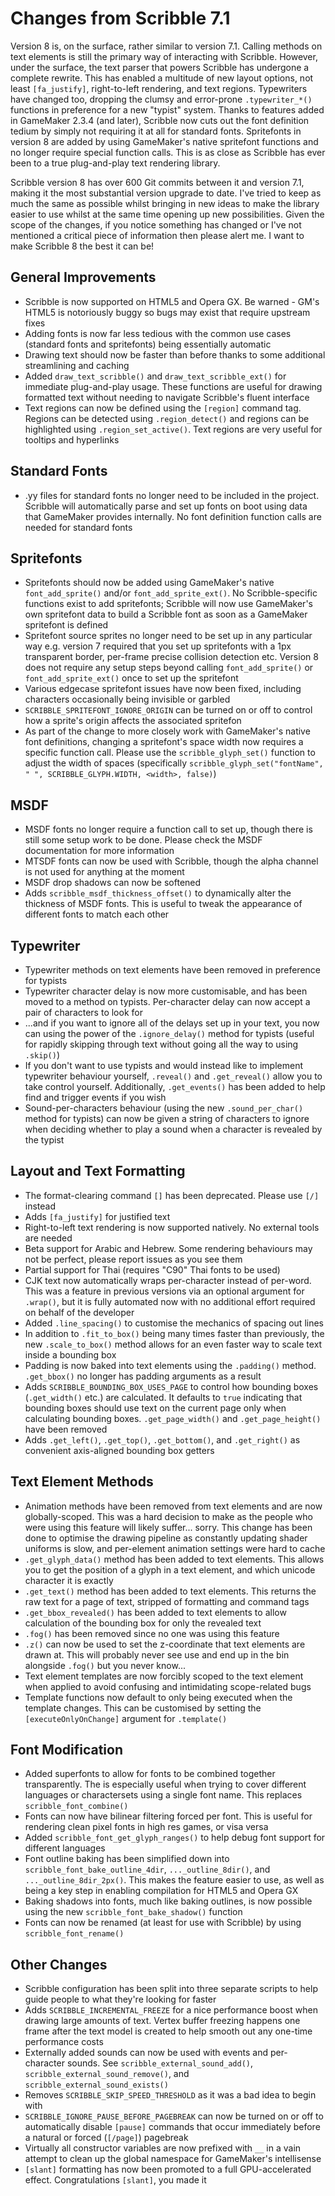 # Changes from Scribble 7.1

Version 8 is, on the surface, rather similar to version 7.1. Calling methods on text elements is still the primary way of interacting with Scribble. However, under the surface, the text parser that powers Scribble has undergone a complete rewrite. This has enabled a multitude of new layout options, not least `[fa_justify]`, right-to-left rendering, and text regions. Typewriters have changed too, dropping the clumsy and error-prone `.typewriter_*()` functions in preference for a new "typist" system. Thanks to features added in GameMaker 2.3.4 (and later), Scribble now cuts out the font definition tedium by simply not requiring it at all for standard fonts. Spritefonts in version 8 are added by using GameMaker's native spritefont functions and no longer require special function calls. This is as close as Scribble has ever been to a true plug-and-play text rendering library.

Scribble version 8 has over 600 Git commits between it and version 7.1, making it the most substantial version upgrade to date. I've tried to keep as much the same as possible whilst bringing in new ideas to make the library easier to use whilst at the same time opening up new possibilities. Given the scope of the changes, if you notice something has changed or I've not mentioned a critical piece of information then please alert me. I want to make Scribble 8 the best it can be!

## General Improvements

- Scribble is now supported on HTML5 and Opera GX. Be warned - GM's HTML5 is notoriously buggy so bugs may exist that require upstream fixes
- Adding fonts is now far less tedious with the common use cases (standard fonts and spritefonts) being essentially automatic
- Drawing text should now be faster than before thanks to some additional streamlining and caching
- Added `draw_text_scribble()` and `draw_text_scribble_ext()` for immediate plug-and-play usage. These functions are useful for drawing formatted text without needing to navigate Scribble's fluent interface
- Text regions can now be defined using the `[region]` command tag. Regions can be detected using `.region_detect()` and regions can be highlighted using `.region_set_active()`. Text regions are very useful for tooltips and hyperlinks

## Standard Fonts

- .yy files for standard fonts no longer need to be included in the project. Scribble will automatically parse and set up fonts on boot using data that GameMaker provides internally. No font definition function calls are needed for standard fonts

## Spritefonts

- Spritefonts should now be added using GameMaker's native `font_add_sprite()` and/or `font_add_sprite_ext()`. No Scribble-specific functions exist to add spritefonts; Scribble will now use GameMaker's own spritefont data to build a Scribble font as soon as a GameMaker spritefont is defined
- Spritefont source sprites no longer need to be set up in any particular way e.g. version 7 required that you set up spritefonts with a 1px transparent border, per-frame precise collision detection etc. Version 8 does not require any setup steps beyond calling `font_add_sprite()` or `font_add_sprite_ext()` once to set up the spritefont
- Various edgecase spritefont issues have now been fixed, including characters occasionally being invisible or garbled
- `SCRIBBLE_SPRITEFONT_IGNORE_ORIGIN` can be turned on or off to control how a sprite's origin affects the associated spritefon
- As part of the change to more closely work with GameMaker's native font definitions, changing a spritefont's space width now requires a specific function call. Please use the `scribble_glyph_set()` function to adjust the width of spaces (specifically `scribble_glyph_set("fontName", " ", SCRIBBLE_GLYPH.WIDTH, <width>, false)`)

## MSDF

- MSDF fonts no longer require a function call to set up, though there is still some setup work to be done. Please check the MSDF documentation for more information
- MTSDF fonts can now be used with Scribble, though the alpha channel is not used for anything at the moment
- MSDF drop shadows can now be softened
- Adds `scribble_msdf_thickness_offset()` to dynamically alter the thickness of MSDF fonts. This is useful to tweak the appearance of different fonts to match each other

## Typewriter

- Typewriter methods on text elements have been removed in preference for typists
- Typewriter character delay is now more customisable, and has been moved to a method on typists. Per-character delay can now accept a pair of characters to look for
- ...and if you want to ignore all of the delays set up in your text, you now can using the power of the `.ignore_delay()` method for typists (useful for rapidly skipping through text without going all the way to using `.skip()`)
- If you don't want to use typists and would instead like to implement typewriter behaviour yourself, `.reveal()` and `.get_reveal()` allow you to take control yourself. Additionally, `.get_events()` has been added to help find and trigger events if you wish
- Sound-per-characters behaviour (using the new `.sound_per_char()` method for typists) can now be given a string of characters to ignore when deciding whether to play a sound when a character is revealed by the typist

## Layout and Text Formatting

- The format-clearing command `[]` has been deprecated. Please use `[/]` instead
- Adds `[fa_justify]` for justified text
- Right-to-left text rendering is now supported natively. No external tools are needed
- Beta support for Arabic and Hebrew. Some rendering behaviours may not be perfect, please report issues as you see them
- Partial support for Thai (requires "C90" Thai fonts to be used)
- CJK text now automatically wraps per-character instead of per-word. This was a feature in previous versions via an optional argument for `.wrap()`, but it is fully automated now with no additional effort required on behalf of the developer
- Added `.line_spacing()` to customise the mechanics of spacing out lines
- In addition to `.fit_to_box()` being many times faster than previously, the new `.scale_to_box()` method allows for an even faster way to scale text inside a bounding box
- Padding is now baked into text elements using the `.padding()` method. `.get_bbox()` no longer has padding arguments as a result
- Adds `SCRIBBLE_BOUNDING_BOX_USES_PAGE` to control how bounding boxes (`.get_width()` etc.) are calculated. It defaults to `true` indicating that bounding boxes should use text on the current page only when calculating bounding boxes. `.get_page_width()` and `.get_page_height()` have been removed
- Adds `.get_left()`, `.get_top()`, `.get_bottom()`, and `.get_right()` as convenient axis-aligned bounding box getters

## Text Element Methods

- Animation methods have been removed from text elements and are now globally-scoped. This was a hard decision to make as the people who were using this feature will likely suffer... sorry. This change has been done to optimise the drawing pipeline as constantly updating shader uniforms is slow, and per-element animation settings were hard to cache
- `.get_glyph_data()` method has been added to text elements. This allows you to get the position of a glyph in a text element, and which unicode character it is exactly
- `.get_text()` method has been added to text elements. This returns the raw text for a page of text, stripped of formatting and command tags
- `.get_bbox_revealed()` has been added to text elements to allow calculation of the bounding box for only the revealed text
- `.fog()` has been removed since no one was using this feature
- `.z()` can now be used to set the z-coordinate that text elements are drawn at. This will probably never see use and end up in the bin alongside `.fog()` but you never know...
- Text element templates are now forcibly scoped to the text element when applied to avoid confusing and intimidating scope-related bugs
- Template functions now default to only being executed when the template changes. This can be customised by setting the `[executeOnlyOnChange]` argument for `.template()`

## Font Modification

- Added superfonts to allow for fonts to be combined together transparently. The is especially useful when trying to cover different languages or charactersets using a single font name. This replaces `scribble_font_combine()`
- Fonts can now have bilinear filtering forced per font. This is useful for rendering clean pixel fonts in high res games, or visa versa
- Added `scribble_font_get_glyph_ranges()` to help debug font support for different languages
- Font outline baking has been simplified down into `scribble_font_bake_outline_4dir`, `..._outline_8dir()`, and `..._outline_8dir_2px()`. This makes the feature easier to use, as well as being a key step in enabling compilation for HTML5 and Opera GX
- Baking shadows into fonts, much like baking outlines, is now possible using the new `scribble_font_bake_shadow()` function
- Fonts can now be renamed (at least for use with Scribble) by using `scribble_font_rename()`

## Other Changes

- Scribble configuration has been split into three separate scripts to help guide people to what they're looking for faster
- Adds `SCRIBBLE_INCREMENTAL_FREEZE` for a nice performance boost when drawing large amounts of text. Vertex buffer freezing happens one frame after the text model is created to help smooth out any one-time performance costs
- Externally added sounds can now be used with events and per-character sounds. See `scribble_external_sound_add()`, `scribble_external_sound_remove()`, and `scribble_external_sound_exists()`
- Removes `SCRIBBLE_SKIP_SPEED_THRESHOLD` as it was a bad idea to begin with
- `SCRIBBLE_IGNORE_PAUSE_BEFORE_PAGEBREAK` can now be turned on or off to automatically disable `[pause]` commands that occur immediately before a natural or forced (`[/page]`) pagebreak
- Virtually all constructor variables are now prefixed with `__` in a vain attempt to clean up the global namespace for GameMaker's intellisense
- `[slant]` formatting has now been promoted to a full GPU-accelerated effect. Congratulations `[slant]`, you made it
